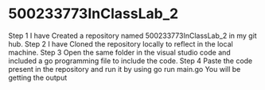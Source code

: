 # 500233773InClassLab_2

Step 1 I have Created a repository named 500233773InClassLab_2 in my git hub. 
Step 2 I have Cloned the repository locally to reflect in the local machine. 
Step 3 Open the same folder in the visual studio code and included a go programming file to include the code. 
Step 4 Paste the code present in the repository and run it by using go run main.go 
You will be getting the output 
